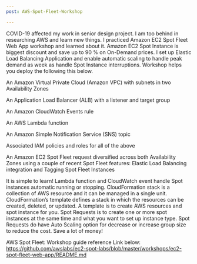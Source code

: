```yaml
---
post: AWS-Spot-Fleet-Workshop

---
```


COVID-19 affected my work in senior design project. I am too behind in researching AWS and learn new things. I practiced Amazon EC2 Spot Fleet Web App workshop and learned about it. Amazon EC2 Spot Instance is biggest discount and save up to 90 &percnt; on On-Demand prices. I set up Elastic Load Balancing Application and enable automatic scaling to handle peak demand as week as handle Spot Instance interruptions. Workshop helps you deploy the following this below.

An Amazon Virtual Private Cloud (Amazon VPC) with subnets in two Availability Zones

An Application Load Balancer (ALB) with a listener and target group

An Amazon CloudWatch Events rule

An AWS Lambda function

An Amazon Simple Notification Service (SNS) topic

Associated IAM policies and roles for all of the above

An Amazon EC2 Spot Fleet request diversified across both Availability Zones using a couple of recent Spot Fleet features: Elastic Load Balancing integration and Tagging Spot Fleet Instances

It is simple to learn! Lambda function and CloudWatch event handle Spot instances automatic running or stopping. CloudFormation stack is a collection of AWS resource and it can be managed in a single unit. CloudFormation’s template defines a stack in which the resources can be created, deleted, or updated. A template is to create AWS resources and spot instance for you. Spot Requests is to create one or more spot instances at the same time and what you want to set up instance type. Spot Requests do have Auto Scaling option for decrease or increase group size to reduce the cost. Save a lot of money!

AWS Spot Fleet: Workshop guide reference Link below:
<a href="https://github.com/awslabs/ec2-spot-labs/blob/master/workshops/ec2-spot-fleet-web-app/README.md">https://github.com/awslabs/ec2-spot-labs/blob/master/workshops/ec2-spot-fleet-web-app/README.md</a>
